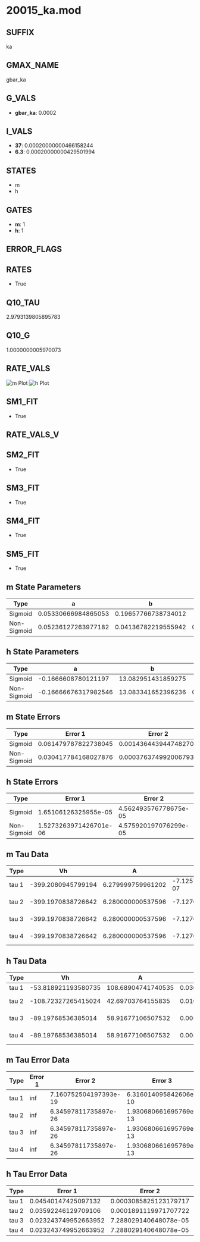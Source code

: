 # 20015_ka.mod

## SUFFIX

ka

## GMAX_NAME

gbar_ka

## G_VALS

- **gbar_ka**: 0.0002

## I_VALS

- **37**: 0.00020000000466158244
- **6.3**: 0.00020000000429501994

## STATES

- m
- h

## GATES

- **m**: 1
- **h**: 1

## ERROR_FLAGS


## RATES

- True

## Q10_TAU

2.9793139805895783

## Q10_G

1.0000000005970073

## RATE_VALS

![m Plot](/Users/pbozelos/Dropbox/icg-Chai-Panos/supermodels/output_markdown_files/K/20015_ka.mod/images/m.png)
![h Plot](/Users/pbozelos/Dropbox/icg-Chai-Panos/supermodels/output_markdown_files/K/20015_ka.mod/images/h.png)

## SM1_FIT

- True

## RATE_VALS_V

## SM2_FIT

- True

## SM3_FIT

- True

## SM4_FIT

- True

## SM5_FIT

- True

## m State Parameters

| Type | a | b | c | d |
| --- | --- | --- | --- | --- |
| Sigmoid | 0.05330666984865053 | 0.19657766738734012 |
| Non-Sigmoid | 0.05236127263977182 | 0.04136782219555942 | 0.9867905138195525 | -0.024018698674037678 |

## h State Parameters

| Type | a | b | c | d |
| --- | --- | --- | --- | --- |
| Sigmoid | -0.1666608780121197 | 13.082951431859275 |
| Non-Sigmoid | -0.16666676317982546 | 13.083341652396236 | 0.9999731979097077 | -5.4724861397955415e-08 |

## m State Errors

| Type | Error 1 | Error 2 | Error 3 |
| --- | --- | --- | --- |
| Sigmoid | 0.061479787822738045 | 0.0014364439447482702 | 0.045787862103854014 |
| Non-Sigmoid | 0.030417784168027876 | 0.0003763749920067935 | 0.022654035680899756 |

## h State Errors

| Type | Error 1 | Error 2 | Error 3 |
| --- | --- | --- | --- |
| Sigmoid | 1.65106126325955e-05 | 4.562493576778675e-05 | 1.5289005977921987e-05 |
| Non-Sigmoid | 1.5273263971426701e-06 | 4.575920197076299e-05 | 1.414320772692095e-06 |

## m Tau Data

| Type | Vh | A | b1 | b2 | c1 | c2 | d1 | d2 | e1 | e2 |
| --- | --- | --- | --- | --- | --- | --- | --- | --- | --- | --- |
| tau 1 | -399.2080945799194 | 6.279999759961202 | -7.125758749629322e-07 | -7.12972991489681e-07 |
| tau 2 | -399.1970838726642 | 6.280000000537596 | -7.1276735754117e-07 | -1.8115183072096983e-12 | -7.127660152108306e-07 | -2.323021651614333e-12 |
| tau 3 | -399.1970838726642 | 6.280000000537596 | -7.1276735754117e-07 | -1.8115183072096983e-12 | 0.0 | -7.127660152108306e-07 | -2.323021651614333e-12 | 0.0 |
| tau 4 | -399.1970838726642 | 6.280000000537596 | -7.1276735754117e-07 | -1.8115183072096983e-12 | 0.0 | 0.0 | -7.127660152108306e-07 | -2.323021651614333e-12 | 0.0 | 0.0 |

## h Tau Data

| Type | Vh | A | b1 | b2 | c1 | c2 | d1 | d2 | e1 | e2 |
| --- | --- | --- | --- | --- | --- | --- | --- | --- | --- | --- |
| tau 1 | -53.818921193580735 | 108.68904741740535 | 0.030788718284862033 | -0.004649149086334513 |
| tau 2 | -108.72327265415024 | 42.69703764155835 | 0.010413032023509362 | 0.0003218687286299843 | -0.010414200146067247 | 1.2267978526645535e-05 |
| tau 3 | -89.19768536385014 | 58.91677106507532 | 0.005564488847274561 | 0.0009136457114917246 | -3.944597504424071e-06 | -0.005548539748269848 | -3.055544024194549e-05 | 1.23519877066629e-07 |
| tau 4 | -89.19768536385014 | 58.91677106507532 | 0.005564488847274561 | 0.0009136457114917246 | -3.944597504424071e-06 | 0.0 | -0.005548539748269848 | -3.055544024194549e-05 | 1.23519877066629e-07 | 0.0 |

## m Tau Error Data

| Type | Error 1 | Error 2 | Error 3 |
| --- | --- | --- | --- |
| tau 1 | inf | 7.160752504197393e-19 | 6.316014095842606e-10 |
| tau 2 | inf | 6.34597811735897e-26 | 1.930680661695769e-13 |
| tau 3 | inf | 6.34597811735897e-26 | 1.930680661695769e-13 |
| tau 4 | inf | 6.34597811735897e-26 | 1.930680661695769e-13 |

## h Tau Error Data

| Type | Error 1 | Error 2 | Error 3 |
| --- | --- | --- | --- |
| tau 1 | 0.04540147425097132 | 0.0003085825123179717 | 0.020773701862609902 |
| tau 2 | 0.03592246129709106 | 0.0001891119971707722 | 0.016436525761956897 |
| tau 3 | 0.023243749952663952 | 7.288029140648078e-05 | 0.010635309527980003 |
| tau 4 | 0.023243749952663952 | 7.288029140648078e-05 | 0.010635309527980003 |

